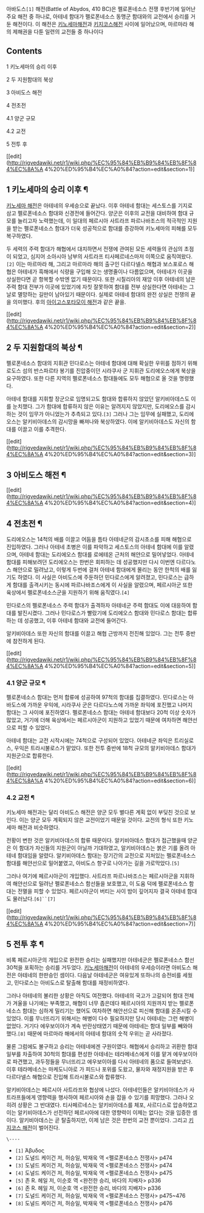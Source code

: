 아바도스`[1]` 해전(Battle of Abydos, 410 BC)은 펠로폰네소스 전쟁 후반기에 일어난 주요 해전 중 하나로, 아테네
함대가 펠로폰네소스 동맹군 함대와의 교전에서 승리를 거둔 해전이다. 이 해전은 [키노세마해전](%ED%82%A4%EB%85%B8%EC%84%B8%EB%A7%88%20%ED%95%B4%EC%A0%84.md)과 [키지코스해전](%ED%82%A4%EC%A7%80%EC%BD%94%EC%8A%A4%20%ED%95%B4%EC%A0%84.md) 사이에
일어났으며, 마르마라 해의 제해권을 다툰 일련의 교전들 중 하나이다

## Contents

    

1 키노세마의 승리 이후

2 두 지원함대의 북상

3 아비도스 해전

4 전초전

    

4.1 양군 규모

4.2 교전

5 전투 후

[[edit](http://rigvedawiki.net/r1/wiki.php/%EC%95%84%EB%B9%84%EB%8F%84%EC%8A%A
4%20%ED%95%B4%EC%A0%84?action=edit&section=1)]

## 1 키노세마의 승리 이후 ¶

[키노세마 해전](%ED%82%A4%EB%85%B8%EC%84%B8%EB%A7%88%20%ED%95%B4%EC%A0%84.md)은
아테네의 우세승으로 끝났다. 이후 아테네 함대는 세스토스를 기지로 삼고 펠로폰네소스 함대와 신경전에 들어간다. 양군은 이후의 교전을 대비하여
함대 규모를 늘리고자 노력했는데, 이 일대의 페르시아 사트라프 파르나바조스의 적극적인 지원을 받는 펠로폰네소스 함대가 더욱 성공적으로 함대를
증강하여 키노세마의 피해를 모두 복구하였다.

  

두 세력의 주력 함대가 해협에서 대치하면서 전쟁에 관여된 모든 세력들의 관심의 초점이 되었고, 심지어 소아시아 남부의 사트라프
티사페르네스마저 이쪽으로 움직여왔다.`[2]` 이는 마르마라 해, 그리고 마르마라 해의 출구인 다르다넬스 해협과 보스포로스 해협은 아테네가
흑해에서 식량을 구입해 오는 생명줄이나 다름없으며, 아테네가 이곳을 상실한다면 곧 항복할 수밖엔 없기 때문이다. 또한 시칠리아의 재앙 이후
아테네의 남은 주력 함대 전부가 이곳에 있었기에 자칫 잘못하여 함대를 전부 상실한다면 아테네는 그날로 멸망하는 길만이 남아있기 때문이다.
실제로 아테네 함대의 완전 상실은 전쟁의 끝을 의미했다. 후의 [아이고스포타모이 해전](%EC%95%84%EC%9D%B4%EA%B3%A0%EC%8A%A4%ED%8F%AC%ED%83%80%EB%AA%A8%EC%9D%B4%20%ED%95%B4%EC%A0%84.md)과 같은
끝을.

[[edit](http://rigvedawiki.net/r1/wiki.php/%EC%95%84%EB%B9%84%EB%8F%84%EC%8A%A
4%20%ED%95%B4%EC%A0%84?action=edit&section=2)]

## 2 두 지원함대의 북상 ¶

펠로폰네소스 함대의 지휘관 민다로스는 아테네 함대에 대해 확실한 우위를 점하기 위해 로도스 섬의 반스파르타 봉기를 진압중이던 시라쿠사 군
지휘관 도리에오스에게 북상을 요구하였다. 또한 다른 지역의 펠로폰네소스 함대들에도 모두 해협으로 올 것을 명령했다.

  

아테네 함대를 지휘할 장군으로 임명되고도 함대와 합류하지 않았던 알키비아데스도 이를 눈치챘다. 그가 함대에 합류하지 않은 이유는 알려지지
않았지만, 도리에오스를 감시하는 것이 임무가 아니었는가 추측되고 있다.`[3]` 그러나 그는 임무에 실패했고, 도리에오스는 알키비아데스의
감시망을 빠져나와 북상하였다. 이에 알키비아데스도 자신의 함대를 이끌고 이를 추격한다.

[[edit](http://rigvedawiki.net/r1/wiki.php/%EC%95%84%EB%B9%84%EB%8F%84%EC%8A%A
4%20%ED%95%B4%EC%A0%84?action=edit&section=3)]

## 3 아비도스 해전 ¶

[[edit](http://rigvedawiki.net/r1/wiki.php/%EC%95%84%EB%B9%84%EB%8F%84%EC%8A%A
4%20%ED%95%B4%EC%A0%84?action=edit&section=4)]

## 4 전초전 ¶

도리에오스는 14척의 배를 이끌고 어둠을 틈타 아테네군의 감시초소를 피해 해협으로 진입하였다. 그러나 아테네 초병은 이를 파악하고 세스토스의
아테네 함대에 이를 알렸으며, 아테네 함대는 도리에오스 함대를 로에테온 근처의 해얀으로 밀어넣었다. 아테네 함대를 피해보려던 도리에오스는
한번은 회피하는 데 성공했지만 다시 이번엔 다르다노스 해얀으로 밀려났고, 이렇게 두번에 걸처 아테네 함대에게 몰리는 동안 한척의 배를 잃기도
하였다. 이 사실은 아비도스에 주둔하던 민다로스에게 알려졌고, 민다로스는 급하게 함대를 출격시키는 동시에 파르나바조스에게 이 사실을
알렸으며, 페르시아군 또한 육상에서 펠로폰네소스군을 지원하기 위해 움직였다.`[4]`

  

민다로스의 펠로폰네소스 주력 함대가 출격하자 아테네군 주력 함대도 이에 대응하여 함대를 발진시켰다. 그러나 민다로스가 빨랐기에 도리에오스
함대와 민다로스 함대는 합류하는 데 성공했고, 이후 아테네 함대와 교전에 들어간다.

  

알키비아데스 또한 자신의 함대를 이끌고 해협 근방까지 전진해 있었다. 그는 전투 중반에 참전하게 된다.

[[edit](http://rigvedawiki.net/r1/wiki.php/%EC%95%84%EB%B9%84%EB%8F%84%EC%8A%A
4%20%ED%95%B4%EC%A0%84?action=edit&section=5)]

### 4.1 양군 규모 ¶

펠로폰네소스 함대는 먼저 합류에 성공하여 97척의 함대를 집결하였다. 민다로스는 아바도스에 가까운 우익에, 시라쿠사 군은 다르다노스에 가까운
좌익에 포진했고 나머지 함대는 그 사이에 포진하였다. 펠로폰네소스 함대는 아테네 함대보다 20척 이상 숫자가 많았고, 거기에 더해 육상에서는
페르시아군이 지원하고 있었기 때문에 여차하면 해얀선으로 피할 수 있었다.

  

아테네 함대는 교전 시작시에는 74척으로 구성되어 있었다. 아테네군 좌익은 트리실로스, 우익은 트라시불로스가 맡았다. 또한 전투 중반에
18척 규모의 알키비아데스 함대가 지원군으로 합류한다.

[[edit](http://rigvedawiki.net/r1/wiki.php/%EC%95%84%EB%B9%84%EB%8F%84%EC%8A%A
4%20%ED%95%B4%EC%A0%84?action=edit&section=6)]

### 4.2 교전 ¶

키노세마 해전과는 달리 아비도스 해전은 양군 모두 별다른 계획 없이 부딪친 것으로 보인다. 이는 양군 모두 계획되지 않은 교전이었기 때문일
것이다. 교전의 형식 또한 키노세마 해전과 비슷하였다.

  

전황이 변한 것은 알키비아데스의 합류 때문이다. 알키비아데스 함대가 접근했을때 양군은 이 함대가 자신들의 지원군이 아닐까 기대하였고,
알키비아데스는 붉은 기를 올려 아테네 함대임을 알렸다. 알키비아데스 함대는 장기간의 교전으로 지처있는 펠로폰네소스 함대를 해얀선으로
밀어붙였고, 아비도스 항구로 나아가는 길을 가로막았다.`[5]`

  

그러나 여기에 페르시아군이 개입했다. 사트라프 파르나바조스는 페르시아군을 지휘하여 해얀선으로 밀려난 펠로폰네소스 함선들을 보호했고, 이 도움
덕에 펠로폰네소스 함대는 전멸을 피할 수 있었다. 페르시아군이 버티는 사이 밤이 깊어지자 결국 아테네 함대도 물러났다.`[6]``[7]`

[[edit](http://rigvedawiki.net/r1/wiki.php/%EC%95%84%EB%B9%84%EB%8F%84%EC%8A%A
4%20%ED%95%B4%EC%A0%84?action=edit&section=7)]

## 5 전투 후 ¶

비록 페르시아군의 개입으로 완전한 승리는 실패했지만 아테네군은 펠로폰네소스 함선 30척을 포획하는 승리를 거두었다. [키노세마해전](%ED%82%A4%EB%85%B8%EC%84%B8%EB%A7%88%20%ED%95%B4%EC%A0%84.md)이 아테네의
우세승이라면 아비도스 해전은 아테네의 한판승인 셈이다. 다음날 아테네군은 여유있게 또하나의 승전비를 세웠고, 민다로스는 아비도스로 탈출해
함대를 재정비하였다.

  

그러나 아테네의 불리한 상황은 아직도 여전했다. 아테네의 국고가 고갈되어 함대 전체가 겨울을 나기에는 부족했고, 해협이 너무 좁은데다
페르시아의 지원까지 받는 펠로폰네소스 함대는 심하게 밀리기는 했어도 여차하면 해얀선으로 피신해 함대를 온존시킬 수 있었다. 이를 무너뜨리기
위해서는 해병이 다수 필요하지만 당시 아테네는 그런 해병이 없었다. 거기다 에우보이아가 계속 반란상태였기 때문에 아테네는 함대 일부를 빼와야
했다.`[8]` 때문에 마르마라 해에서의 아테네 함대의 숫적 우위는 곧 사라졌다.

  

물론 그럼에도 불구하고 승리는 아테네에겐 구원이였다. 해협에서 승리하고 귀환한 함대 일부를 차출하여 30척의 함대를 편성한 아테네는
테라메네스에게 이를 맡겨 에우보이아로 파견했고, 과두정들을 무너뜨리고 에우보이아를 다시 아테네의 품으로 들여보냈다. 이후 테라메네스는
마케도니아로 가 피드나 포위를 도왔고, 물자와 재정지원을 받은 후 다르다넬스 해협으로 진입해 트라시불로스와 합류했다.

  

알키비아데스는 페르시아 사트라프와 협상에 나섰다. 아테네인들은 알키비아데스가 사트라프들에게 영향력을 행사하여 페르시아와 손을 잡을 수 있기를
희망했다. 그러나 오히려 상황은 그 반대였다. 티사페르네스는 알키비아데스를 체포, 사르디스로 압송하였고 이는 알키비아데스가 선전하던
페르시아에 대한 영향력이 이제는 없다는 것을 입증한 셈이다. 알키비아데스는 곧 탈출하지만, 이제 남은 것은 한번의 교전 뿐이었다. 그리고
[키지코스 해전](%ED%82%A4%EC%A7%80%EC%BD%94%EC%8A%A4%20%ED%95%B4%EC%A0%84.md)이
벌어진다.

`\----`

  * `[1]` Άβυδος
  * `[2]` 도널드 케이건 저, 허승일, 박재욱 역 <펠로폰네소스 전쟁사> p474
  * `[3]` 도널드 케이건 저, 허승일, 박재욱 역 <펠로폰네소스 전쟁사> p474
  * `[4]` 도널드 케이건 저, 허승일, 박재욱 역 <펠로폰네소스 전쟁사> p475
  * `[5]` 존 R. 헤일 저, 이순호 역 <완전한 승리, 바다의 지배자> p336
  * `[6]` 존 R. 헤일 저, 이순호 역 <완전한 승리, 바다의 지배자> p336
  * `[7]` 도널드 케이건 저, 허승일, 박재욱 역 <펠로폰네소스 전쟁사> p475~476
  * `[8]` 도널드 케이건 저, 허승일, 박재욱 역 <펠로폰네소스 전쟁사> p476


